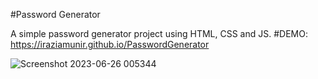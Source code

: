 #Password Generator

A simple password generator project using HTML, CSS and JS.
#DEMO: https://iraziamunir.github.io/PasswordGenerator

![Screenshot 2023-06-26 005344](https://github.com/iRaziaMunir/PasswordGenerater/assets/80644602/8a437d5f-5672-4be2-9fc5-f336e82eb602)
